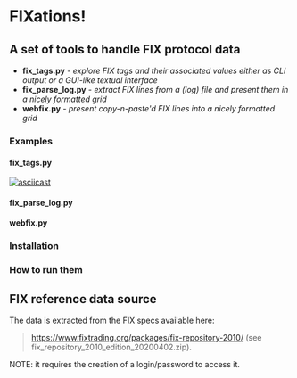 # FIXations!
## A set of tools to handle FIX protocol data
 - **fix_tags.py** - _explore FIX tags and their associated values either as CLI output or a GUI-like textual interface_
 - **fix_parse_log.py** - _extract FIX lines from a (log) file and present them in a nicely formatted grid_
 - **webfix.py** - _present copy-n-paste'd FIX lines into a nicely formatted grid_

### Examples
#### fix_tags.py

[![asciicast](https://asciinema.org/a/551910.svg)](https://asciinema.org/a/551910)

#### fix_parse_log.py
#### webfix.py

### Installation

### How to run them


## FIX reference data source
The data is extracted from the FIX specs available here: 

> https://www.fixtrading.org/packages/fix-repository-2010/ 
(see fix_repository_2010_edition_20200402.zip).

NOTE: it requires the creation of a login/password to access it.
